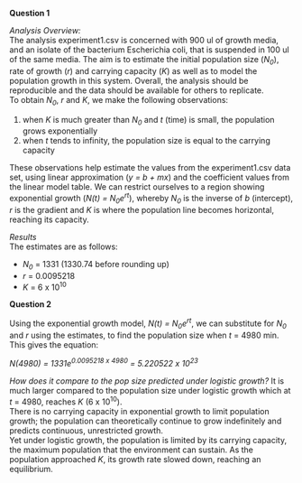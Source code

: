 **Question 1**  

*Analysis Overview:*  
The analysis experiment1.csv is concerned with 900 ul of growth media, and an isolate of the bacterium Escherichia coli, that is suspended in 100 ul of the same media. The aim is to estimate the initial population size (*N<sub>0</sub>*), rate of growth (*r*) and carrying capacity (*K*) as well as to model the population growth in this system. Overall, the analysis should be reproducible and the data should be available for others to replicate.  
To obtain *N<sub>0</sub>*, *r* and *K*, we make the following observations:
  1. when *K* is much greater than *N<sub>0</sub>* and *t* (time) is small, the population grows exponentially
  2. when *t* tends to infinity, the population size is equal to the carrying capacity  

These observations help estimate the values from the experiment1.csv data set, using linear approximation (*y = b + mx*) and the coefficient values from the linear model table. We can restrict ourselves to a region showing exponential growth (*N(t) = N<sub>0</sub>e<sup>rt</sup>*), whereby *N<sub>0</sub>* is the inverse of *b* (intercept), *r* is the gradient and *K* is where the population line becomes horizontal, reaching its capacity.  

*Results*  
The estimates are as follows:
- *N<sub>0</sub>* = 1331 (1330.74 before rounding up)
- *r* = 0.0095218
- *K* = 6 x 10<sup>10</sup>

**Question 2**

Using the exponential growth model, *N(t) = N<sub>0</sub>e<sup>rt</sup>*, we can substitute for *N<sub>0</sub>* and *r* using the estimates, to find the population size when *t* = 4980 min. This gives the equation:  

  *N(4980) = 1331e<sup>0.0095218 x 4980</sup> = 5.220522 x 10<sup>23</sup>*  
  
*How does it compare to the pop size predicted under logistic growth?*
It is much larger compared to the population size under logistic growth which at *t* = 4980, reaches *K* (6 x 10<sup>10</sup>).  
There is no carrying capacity in exponential growth to limit population growth; the population can theoretically continue to grow indefinitely and predicts continuous, unrestricted growth.  
Yet under logistic growth, the population is limited by its carrying capacity, the maximum population that the environment can sustain. As the population approached *K*, its growth rate slowed down, reaching an equilibrium. 
